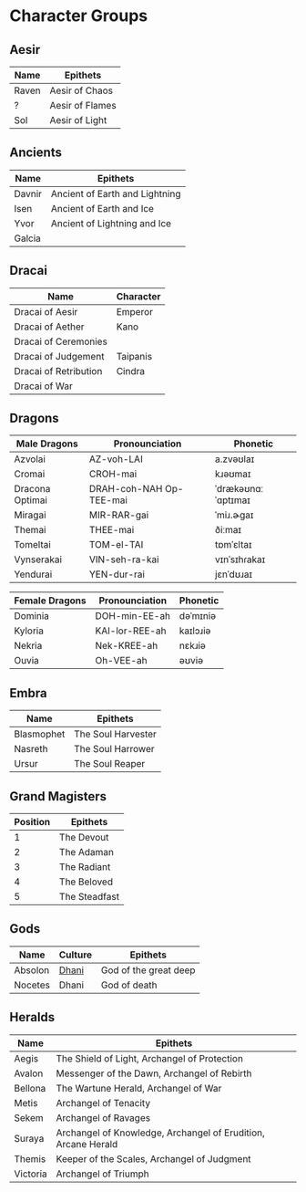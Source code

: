 # Character Groups

## Aesir

|       Name |           Epithets |
| ---------- | ------------------ |
|      Raven |     Aesir of Chaos |
|          ? |    Aesir of Flames |
|        Sol |     Aesir of Light |

## Ancients

|   Name |                       Epithets |
| ------ | ------------------------------ |
| Davnir | Ancient of Earth and Lightning |
|   Isen |       Ancient of Earth and Ice |
|   Yvor |   Ancient of Lightning and Ice |
| Galcia |                                |

## Dracai

| Name                  | Character |
| --------------------- | --------- |
| Dracai of Aesir       |   Emperor |
| Dracai of Aether      |      Kano |
| Dracai of Ceremonies  |           |
| Dracai of Judgement   |  Taipanis |
| Dracai of Retribution |    Cindra |
| Dracai of War         |           |

## Dragons

| Male Dragons    | Pronounciation          | Phonetic            |
| --------------- | ----------------------- | ------------------- |
| Azvolai         | AZ-voh-LAI              | a.zvəʊlaɪ           |
| Cromai          | CROH-mai                | kɹəʊmaɪ             |
| Dracona Optimai | DRAH-coh-NAH Op-TEE-mai | ˈdrækəʊnɑː ˈɑptɪmaɪ |
| Miragai         | MIR-RAR-gai             | ˈmiɹ.ɚgaɪ           |
| Themai          | THEE-mai                | ðiːmaɪ              |
| Tomeltai        | TOM-el-TAI              | tɒmˈɛltaɪ           |
| Vynserakai      | VIN-seh-ra-kai          | vɪnˈsɪhɾakaɪ        |
| Yendurai        | YEN-dur-rai             | jɛnˈdʊɹaɪ           |

| Female Dragons | Pronounciation | Phonetic |
| -------------- | -------------- | -------- |
| Dominia        | DOH-min-EE-ah  | dəˈmɪniə |
| Kyloria        | KAI-lor-REE-ah | kaɪlɔɹiə |
| Nekria         | Nek-KREE-ah    | nɛkɹiə   |
| Ouvia          | Oh-VEE-ah      | əʊviə    |

## Embra

|       Name |           Epithets |
| ---------- | ------------------ |
| Blasmophet | The Soul Harvester |
|    Nasreth |  The Soul Harrower |
|      Ursur |    The Soul Reaper |

## Grand Magisters

| Position |       Epithets |
| -------- | -------------- |
|        1 |     The Devout |
|        2 |     The Adaman |
|        3 |    The Radiant |
|        4 |    The Beloved |
|        5 |  The Steadfast |

## Gods

|    Name |               Culture |              Epithets |
| ------- | --------------------- | --------------------- |
| Absolon | [Dhani](~DhaniEmpire) | God of the great deep |
| Nocetes |                 Dhani |          God of death |

## Heralds

|     Name |                                                      Epithets |
| -------- | ------------------------------------------------------------- |
|    Aegis |                  The Shield of Light, Archangel of Protection |
|   Avalon |                   Messenger of the Dawn, Archangel of Rebirth |
|  Bellona |                          The Wartune Herald, Archangel of War |
|    Metis |                                         Archangel of Tenacity |
|    Sekem |                                          Archangel of Ravages |
|   Suraya | Archangel of Knowledge, Archangel of Erudition, Arcane Herald |
|   Themis |                   Keeper of the Scales, Archangel of Judgment |
| Victoria |                                          Archangel of Triumph |
